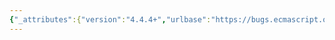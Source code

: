 ```yaml
---
{"_attributes":{"version":"4.4.4+","urlbase":"https://bugs.ecmascript.org/","maintainer":"dherman@mozilla.com"},"bug":{"bug_id":1445,"creation_ts":"2013-04-16 10:10:00 -0700","short_desc":"Coverage: 12.6.4 Non-enumerable property shadows enumerable one.","delta_ts":"2014-09-20 12:52:06 -0700","product":"Test262","component":"ECMA-262 Tests","version":"unspecified","rep_platform":"All","op_sys":"All","bug_status":"IN_PROGRESS","priority":"Normal","bug_severity":"enhancement","everconfirmed":true,"reporter":{"uid":"bugzilla","name":"Gareth Smith"},"assigned_to":{"uid":"brbaker","name":"Brent Baker"},"cc":["princexcess69","trbaker"],"long_desc":[{"commentid":3646,"comment_count":0,"who":{"uid":"bugzilla","name":"Gareth Smith"},"bug_when":"2013-04-16 10:10:51 -0700","thetext":"There seem to be no tests which cover the bug reported here in V8 and WebKit:\n\nhttp://code.google.com/p/v8/issues/detail?id=705\nhttps://bugs.webkit.org/show_bug.cgi?id=38970\n\nThe issue is that if a non-enumerable property shadows an enumerable property, for-in should not enumerate it.\n\nWould the following do?\n\nfunction testcase() {\n    var proto = {prop:\"inheritedValue\"};\n\n    var ConstructFun = function () { };\n    ConstructFun.prototype = proto;\n\n    var child = new ConstructFun();\n    Object.defineProperty(child, \"prop\", {\n        value: \"overriddenValue\",\n        enumerable: false,\n        configurable: true,\n        writable: true\n    });\n\n    var numVisibleProperties = 0;\n    for (var k in child) {\n        numVisibleProperties++;\n    }\n\n    return numVisibleProperties === 0;\n}\n\nrunTestCase(testcase);"},{"commentid":3668,"comment_count":1,"who":{"uid":"bugzilla","name":"Gareth Smith"},"bug_when":"2013-04-26 01:31:59 -0700","thetext":"As discussed on-list[1], here is a better version of this test:\n\nfunction testcase() {\n    var proto = {prop:\"inheritedValue\"};\n\n    var ConstructFun = function () { };\n    ConstructFun.prototype = proto;\n\n    var child = new ConstructFun();\n    Object.defineProperty(child, \"prop\", {\n        value: \"overriddenValue\",\n        enumerable: false,\n        configurable: true,\n        writable: true\n    });\n\n    for (var k in child) {\n        if(k===\"prop\") {\n            return false; // prop is shadowed by a non-enumerable property.\n        }\n    }\n    return true; // We didn't see the non-enumerable 'prop'.\n}\n\n\n\n\n[1] https://mail.mozilla.org/pipermail/test262-discuss/2013-April/000180.html"}]}}
---
```

